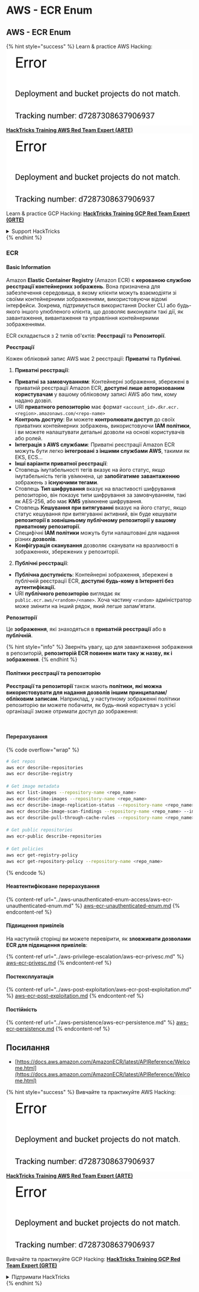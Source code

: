 # AWS - ECR Enum

## AWS - ECR Enum

{% hint style="success" %}
Learn & practice AWS Hacking:<img src="../../../.gitbook/assets/image (1) (1).png" alt="" data-size="line">[**HackTricks Training AWS Red Team Expert (ARTE)**](https://training.hacktricks.xyz/courses/arte)<img src="../../../.gitbook/assets/image (1) (1).png" alt="" data-size="line">\
Learn & practice GCP Hacking: <img src="../../../.gitbook/assets/image (2).png" alt="" data-size="line">[**HackTricks Training GCP Red Team Expert (GRTE)**<img src="../../../.gitbook/assets/image (2).png" alt="" data-size="line">](https://training.hacktricks.xyz/courses/grte)

<details>

<summary>Support HackTricks</summary>

* Check the [**subscription plans**](https://github.com/sponsors/carlospolop)!
* **Join the** 💬 [**Discord group**](https://discord.gg/hRep4RUj7f) or the [**telegram group**](https://t.me/peass) or **follow** us on **Twitter** 🐦 [**@hacktricks\_live**](https://twitter.com/hacktricks\_live)**.**
* **Share hacking tricks by submitting PRs to the** [**HackTricks**](https://github.com/carlospolop/hacktricks) and [**HackTricks Cloud**](https://github.com/carlospolop/hacktricks-cloud) github repos.

</details>
{% endhint %}

### ECR

#### Basic Information

Amazon **Elastic Container Registry** (Amazon ECR) є **керованою службою реєстрації контейнерних зображень**. Вона призначена для забезпечення середовища, в якому клієнти можуть взаємодіяти зі своїми контейнерними зображеннями, використовуючи відомі інтерфейси. Зокрема, підтримується використання Docker CLI або будь-якого іншого улюбленого клієнта, що дозволяє виконувати такі дії, як завантаження, вивантаження та управління контейнерними зображеннями.

ECR складається з 2 типів об'єктів: **Реєстрації** та **Репозиторії**.

**Реєстрації**

Кожен обліковий запис AWS має 2 реєстрації: **Приватні** та **Публічні**.

1. **Приватні реєстрації**:

* **Приватні за замовчуванням**: Контейнерні зображення, збережені в приватній реєстрації Amazon ECR, **доступні лише авторизованим користувачам** у вашому обліковому записі AWS або тим, кому надано дозвіл.
* URI **приватного репозиторію** має формат `<account_id>.dkr.ecr.<region>.amazonaws.com/<repo-name>`
* **Контроль доступу**: Ви можете **контролювати доступ** до своїх приватних контейнерних зображень, використовуючи **IAM політики**, і ви можете налаштувати детальні дозволи на основі користувачів або ролей.
* **Інтеграція з AWS службами**: Приватні реєстрації Amazon ECR можуть бути легко **інтегровані з іншими службами AWS**, такими як EKS, ECS...
* **Інші варіанти приватної реєстрації**:
* Стовпець імутабельності тегів вказує на його статус, якщо імутабельність тегів увімкнена, це **запобігатиме** **завантаженню** зображень з **існуючими тегами**.
* Стовпець **Тип шифрування** вказує на властивості шифрування репозиторію, він показує типи шифрування за замовчуванням, такі як AES-256, або має **KMS** увімкнене шифрування.
* Стовпець **Кешування при витягуванні** вказує на його статус, якщо статус кешування при витягуванні активний, він буде кешувати **репозиторії в зовнішньому публічному репозиторії у вашому приватному репозиторії**.
* Специфічні **IAM політики** можуть бути налаштовані для надання різних **дозволів**.
* **Конфігурація сканування** дозволяє сканувати на вразливості в зображеннях, збережених у репозиторії.

2. **Публічні реєстрації**:

* **Публічна доступність**: Контейнерні зображення, збережені в публічній реєстрації ECR, **доступні будь-кому в Інтернеті без аутентифікації.**
* URI **публічного репозиторію** виглядає як `public.ecr.aws/<random>/<name>`. Хоча частину `<random>` адміністратор може змінити на інший рядок, який легше запам'ятати.

**Репозиторії**

Це **зображення**, які знаходяться в **приватній реєстрації** або в **публічній**.

{% hint style="info" %}
Зверніть увагу, що для завантаження зображення в репозиторій, **репозиторій ECR повинен мати таку ж назву, як і зображення**.
{% endhint %}

#### Політики реєстрації та репозиторію

**Реєстрації та репозиторії** також мають **політики, які можна використовувати для надання дозволів іншим принципалам/обліковим записам**. Наприклад, у наступному зображенні політики репозиторію ви можете побачити, як будь-який користувач з усієї організації зможе отримати доступ до зображення:

<figure><img src="../../../.gitbook/assets/image (280).png" alt=""><figcaption></figcaption></figure>

#### Перерахування

{% code overflow="wrap" %}
```bash
# Get repos
aws ecr describe-repositories
aws ecr describe-registry

# Get image metadata
aws ecr list-images --repository-name <repo_name>
aws ecr describe-images --repository-name <repo_name>
aws ecr describe-image-replication-status --repository-name <repo_name> --image-id <image_id>
aws ecr describe-image-scan-findings --repository-name <repo_name> --image-id <image_id>
aws ecr describe-pull-through-cache-rules --repository-name <repo_name> --image-id <image_id>

# Get public repositories
aws ecr-public describe-repositories

# Get policies
aws ecr get-registry-policy
aws ecr get-repository-policy --repository-name <repo_name>
```
{% endcode %}

#### Неавтентифіковане перерахування

{% content-ref url="../aws-unauthenticated-enum-access/aws-ecr-unauthenticated-enum.md" %}
[aws-ecr-unauthenticated-enum.md](../aws-unauthenticated-enum-access/aws-ecr-unauthenticated-enum.md)
{% endcontent-ref %}

#### Підвищення привілеїв

На наступній сторінці ви можете перевірити, як **зловживати дозволами ECR для підвищення привілеїв**:

{% content-ref url="../aws-privilege-escalation/aws-ecr-privesc.md" %}
[aws-ecr-privesc.md](../aws-privilege-escalation/aws-ecr-privesc.md)
{% endcontent-ref %}

#### Постексплуатація

{% content-ref url="../aws-post-exploitation/aws-ecr-post-exploitation.md" %}
[aws-ecr-post-exploitation.md](../aws-post-exploitation/aws-ecr-post-exploitation.md)
{% endcontent-ref %}

#### Постійність

{% content-ref url="../aws-persistence/aws-ecr-persistence.md" %}
[aws-ecr-persistence.md](../aws-persistence/aws-ecr-persistence.md)
{% endcontent-ref %}

## Посилання

* [https://docs.aws.amazon.com/AmazonECR/latest/APIReference/Welcome.html](https://docs.aws.amazon.com/AmazonECR/latest/APIReference/Welcome.html)

{% hint style="success" %}
Вивчайте та практикуйте AWS Hacking:<img src="../../../.gitbook/assets/image (1) (1).png" alt="" data-size="line">[**HackTricks Training AWS Red Team Expert (ARTE)**](https://training.hacktricks.xyz/courses/arte)<img src="../../../.gitbook/assets/image (1) (1).png" alt="" data-size="line">\
Вивчайте та практикуйте GCP Hacking: <img src="../../../.gitbook/assets/image (2).png" alt="" data-size="line">[**HackTricks Training GCP Red Team Expert (GRTE)**<img src="../../../.gitbook/assets/image (2).png" alt="" data-size="line">](https://training.hacktricks.xyz/courses/grte)

<details>

<summary>Підтримати HackTricks</summary>

* Перевірте [**плани підписки**](https://github.com/sponsors/carlospolop)!
* **Приєднуйтесь до** 💬 [**групи Discord**](https://discord.gg/hRep4RUj7f) або [**групи Telegram**](https://t.me/peass) або **слідкуйте** за нами в **Twitter** 🐦 [**@hacktricks\_live**](https://twitter.com/hacktricks\_live)**.**
* **Діліться хакерськими трюками, надсилаючи PR до** [**HackTricks**](https://github.com/carlospolop/hacktricks) та [**HackTricks Cloud**](https://github.com/carlospolop/hacktricks-cloud) репозиторіїв на github.

</details>
{% endhint %}
